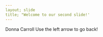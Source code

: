 ```yaml
---
layout; slide
title; "Welcome to our second slide!'
---
```

Donna Carroll
Use the left arrow to go back!
